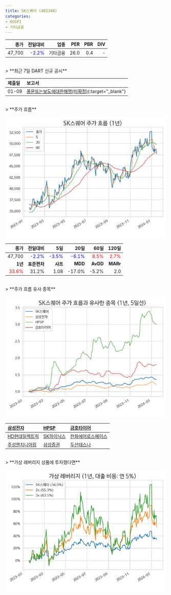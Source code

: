 ```yaml
---
title: SK스퀘어 (402340)
categories:
- KOSPI
- 기타금융
---
```


|**종가**|**전일대비**|**업종**|**PER**|**PBR**|**DIV**|
|-------:|-----------:|-------:|------:|------:|------:|
|47,700|<span style="color: blue">-2.2%</span>|기타금융|26.0|0.4|-|

<!-- more -->

<br>
> **최근 7일 DART 신규 공시<a id="dart"></a>**



|**제출일**|**보고서**|
|:-----|:-------|
|01-09|[풍문또는보도에대한해명(미확정)](https://dart.fss.or.kr/dsaf001/main.do?rcpNo=20240109800096){:target="_blank"}|

<br>
> **주가 흐름<a id="price"></a>**

![402340](/assets/images/stock/402340.png)

|**종가**|**전일대비**|**5일**|**20일**|**60일**|**120일**|
|-------:|-----------:|------:|-------:|-------:|--------:|
| 47,700 | <span style="color: blue">-2.2%</span> | <span style="color: blue">-3.5%</span> | <span style="color: blue">-6.1%</span> | <span style="color: red">8.5%</span> | <span style="color: red">2.7%</span> |
|**1년**|**표준편차**|**샤프**|**MDD**|**AvDD**|**MARr**|
| <span style="color: red">33.6%</span> | 31.2% | 1.08 | -17.0% | -5.2% | 2.0 |

<br>
> **주가 흐름 유사 종목<a id="corr"></a>**

![402340](/assets/images/stock/402340_corr.png)

| [삼성전자](/005930/) | [HPSP](/403870/) | [금호타이어](/073240/) |
|:---------------------------------------|:---------------------------------------|:---------------------------------------|
| [HD현대일렉트릭](/267260/) | [SK하이닉스](/000660/) | [한화에어로스페이스](/012450/) |
| [주성엔지니어링](/036930/) | [삼성증권](/016360/) | [두산테스나](/131970/) |

<br>
> **가상 레버리지 상품에 투자했다면<a id="2x"></a>**

![402340](/assets/images/stock/402340_2x.png)

[^corr]: 상관계수를 이용하여 분석하였습니다.